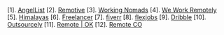 [1]. [AngelList](https://angel.co)
[2]. [Remotive](https://remotive.com)
[3]. [Working Nomads](https://workingnomads.com/jobs)
[4]. [We Work Remotely](https://weworkremotely.com)
[5]. [Himalayas](https://himalayas.app)
[6]. [Freelancer](https://freelancer.in)
[7]. [fiverr](https://fiverr.com/jobs)
[8]. [flexjobs](https://flexjobs.com)
[9]. [Dribble](https://dribble.com/jobs)
[10]. [Outsourcely](https://outsourcely.com)
[11]. [Remote | OK](https://remoteok.com)
[12]. [Remote CO](https://remote.co)
